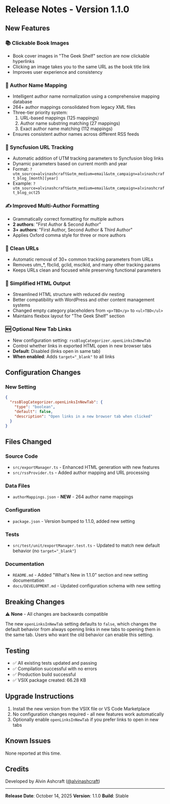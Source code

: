 # Release Notes - Version 1.1.0

## New Features

### 📚 Clickable Book Images
- Book cover images in "The Geek Shelf" section are now clickable hyperlinks
- Clicking an image takes you to the same URL as the book title link
- Improves user experience and consistency

### 👤 Author Name Mapping
- Intelligent author name normalization using a comprehensive mapping database
- 264+ author mappings consolidated from legacy XML files
- Three-tier priority system:
  1. URL-based mappings (125 mappings)
  2. Author name substring matching (27 mappings)
  3. Exact author name matching (112 mappings)
- Ensures consistent author names across different RSS feeds

### 🔗 Syncfusion URL Tracking
- Automatic addition of UTM tracking parameters to Syncfusion blog links
- Dynamic parameters based on current month and year
- Format: `?utm_source=alvinashcraft&utm_medium=email&utm_campaign=alvinashcraft_blog_[month][year]`
- Example: `?utm_source=alvinashcraft&utm_medium=email&utm_campaign=alvinashcraft_blog_oct25`

### ✍️ Improved Multi-Author Formatting
- Grammatically correct formatting for multiple authors
- **2 authors**: "First Author & Second Author"
- **3+ authors**: "First Author, Second Author & Third Author"
- Applies Oxford comma style for three or more authors

### 🧹 Clean URLs
- Automatic removal of 30+ common tracking parameters from URLs
- Removes utm_*, fbclid, gclid, msclkid, and many other tracking params
- Keeps URLs clean and focused while preserving functional parameters

### 🎯 Simplified HTML Output
- Streamlined HTML structure with reduced div nesting
- Better compatibility with WordPress and other content management systems
- Changed empty category placeholders from `<p>TBD</p>` to `<ul>TBD</ul>`
- Maintains flexbox layout for "The Geek Shelf" section

### 🆕 Optional New Tab Links
- New configuration setting: `rssBlogCategorizer.openLinksInNewTab`
- Control whether links in exported HTML open in new browser tabs
- **Default**: Disabled (links open in same tab)
- **When enabled**: Adds `target="_blank"` to all links

## Configuration Changes

### New Setting
```json
{
  "rssBlogCategorizer.openLinksInNewTab": {
    "type": "boolean",
    "default": false,
    "description": "Open links in a new browser tab when clicked"
  }
}
```

## Files Changed

### Source Code
- `src/exportManager.ts` - Enhanced HTML generation with new features
- `src/rssProvider.ts` - Added author mapping and URL processing

### Data Files
- `authorMappings.json` - **NEW** - 264 author name mappings

### Configuration
- `package.json` - Version bumped to 1.1.0, added new setting

### Tests
- `src/test/unit/exportManager.test.ts` - Updated to match new default behavior (no `target="_blank"`)

### Documentation
- `README.md` - Added "What's New in 1.1.0" section and new setting documentation
- `docs/DEVELOPMENT.md` - Updated configuration schema with new setting

## Breaking Changes

⚠️ **None** - All changes are backwards compatible

The new `openLinksInNewTab` setting defaults to `false`, which changes the default behavior from always opening links in new tabs to opening them in the same tab. Users who want the old behavior can enable this setting.

## Testing

- ✅ All existing tests updated and passing
- ✅ Compilation successful with no errors
- ✅ Production build successful
- ✅ VSIX package created: 66.28 KB

## Upgrade Instructions

1. Install the new version from the VSIX file or VS Code Marketplace
2. No configuration changes required - all new features work automatically
3. Optionally enable `openLinksInNewTab` if you prefer links to open in new tabs

## Known Issues

None reported at this time.

## Credits

Developed by Alvin Ashcraft ([@alvinashcraft](https://github.com/alvinashcraft))

---

**Release Date**: October 14, 2025
**Version**: 1.1.0
**Build**: Stable
